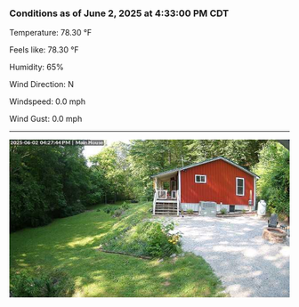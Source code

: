 ### Conditions as of June 2, 2025 at 4:33:00 PM CDT 

Temperature: 78.30 &deg;F

Feels like: 78.30 &deg;F

Humidity: 65%

Wind Direction: N

Windspeed: 0.0 mph

Wind Gust: 0.0 mph

---

<img src="./images/latest.jpeg"/>

